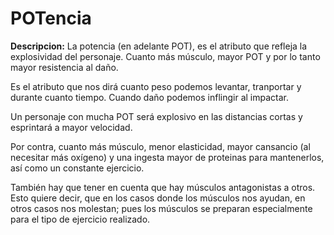 
POTencia
========

**Descripcion:**
La potencia (en adelante POT), es el atributo que refleja la explosividad del personaje. Cuanto más músculo, mayor POT y por lo tanto mayor resistencia al daño.

Es el atributo que nos dirá cuanto peso podemos levantar, tranportar y durante cuanto tiempo. Cuando daño podemos inflingir al impactar.

Un personaje con mucha POT será explosivo en las distancias cortas y esprintará a mayor velocidad.

Por contra, cuanto más músculo, menor elasticidad, mayor cansancio (al necesitar más oxígeno) y una ingesta mayor de proteinas para mantenerlos, así como un constante ejercicio.  

También hay que tener en cuenta que hay músculos antagonistas a otros. Esto quiere decir, que en los casos donde los músculos nos ayudan, en otros casos nos molestan; pues los músculos se preparan especialmente para el tipo de ejercicio realizado.